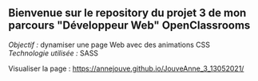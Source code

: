 ## Bienvenue sur le repository du projet 3 de mon parcours "Développeur Web" OpenClassrooms

_Objectif :_ dynamiser une page Web avec des animations CSS  
_Technologie utilisée :_ SASS

Visualiser la page : https://annejouve.github.io/JouveAnne_3_13052021/